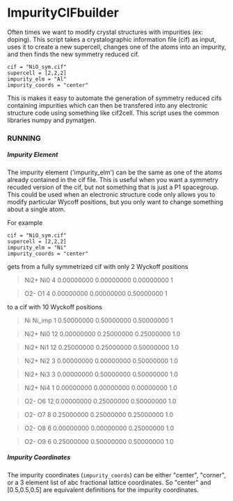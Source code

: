 # ImpurityCIFbuilder

Often times we want to modify crystal structures with impurities (ex: doping). This script takes a crystalographic information file (cif) as input, uses it to create a new supercell, changes one of the atoms into an impurity, and then finds the new symmetry reduced cif. 

```
cif = "NiO_sym.cif"
supercell = [2,2,2]
impurity_elm = "Al"
impurity_coords = "center"
```

This is makes it easy to automate the generation of symmetry reduced cifs containing impurities which can then be transfered into any electronic structure code using something like cif2cell. This script uses the common libraries numpy and pymatgen.

### RUNNING

##### Impurity Element
The impurity element ('impurity_elm') can be the same as one of the atoms already contained in the cif file. This is useful when you want a symmetry recuded version of the cif, but not something that is just a P1 spacegroup. This could be used when an electronic structure code only allows you to modify particular Wycoff positions, but you only want to change something about a single atom. 

For example

```
cif = "NiO_sym.cif"
supercell = [2,2,2]
impurity_elm = "Ni"
impurity_coords = "center"
```

gets from a fully symmetrized cif with only 2 Wyckoff positions
> Ni2+  Ni0  4  0.00000000  0.00000000  0.00000000  1

> O2-  O1  4  0.00000000  0.00000000  0.50000000  1

to a cif with 10 Wyckoff positions
>   Ni  Ni_imp  1  0.50000000  0.50000000  0.50000000  1

>  Ni2+  Ni0  12  0.00000000  0.25000000  0.25000000  1.0

>  Ni2+  Ni1  12  0.25000000  0.25000000  0.50000000  1.0

>  Ni2+  Ni2  3  0.00000000  0.00000000  0.50000000  1.0

>  Ni2+  Ni3  3  0.00000000  0.50000000  0.50000000  1.0

>  Ni2+  Ni4  1  0.00000000  0.00000000  0.00000000  1.0

>  O2-  O6  12  0.00000000  0.25000000  0.50000000  1.0

>  O2-  O7  8  0.25000000  0.25000000  0.25000000  1.0

>  O2-  O8  6  0.00000000  0.00000000  0.25000000  1.0

>  O2-  O9  6  0.25000000  0.50000000  0.50000000  1.0


##### Impurity Coordinates
The impurity coordinates (`impurity_coords`) can be either "center", "corner", or a 3 element list of abc fractional lattice coordinates. So "center" and [0.5,0.5,0.5] are equivalent definitions for the impurity coordinates.
